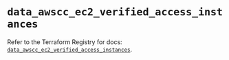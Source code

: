 # `data_awscc_ec2_verified_access_instances`

Refer to the Terraform Registry for docs: [`data_awscc_ec2_verified_access_instances`](https://registry.terraform.io/providers/hashicorp/awscc/0.70.0/docs/data-sources/ec2_verified_access_instances).
